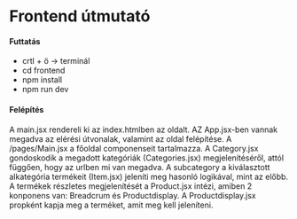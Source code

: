 # Frontend útmutató

#### Futtatás
- crtl + ö -> terminál
- cd frontend
- npm install
- npm run dev

#### Felépítés
 A main.jsx rendereli ki az index.htmlben az oldalt. AZ App.jsx-ben vannak megadva az elérési útvonalak, valamint az oldal felépítése. A /pages/Main.jsx a főoldal componenseit tartalmazza. 
 A Category.jsx gondoskodik a megadott kategóriák (Categories.jsx) megjelenítéséről, attól függően, hogy az urlben mi van megadva. A subcategory a kiválasztott alkategória termékeit (Item.jsx) jeleníti meg hasonló logikával, mint az előbb. 
 A termékek részletes megjelenítését a Product.jsx intézi, amiben 2 konponens van: Breadcrum és Productdisplay. A Productdisplay.jsx propként kapja meg a terméket, amit meg kell jeleníteni.
